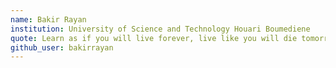 ```yaml
---
name: Bakir Rayan
institution: University of Science and Technology Houari Boumediene
quote: Learn as if you will live forever, live like you will die tomorrow.
github_user: bakirrayan
---
```

